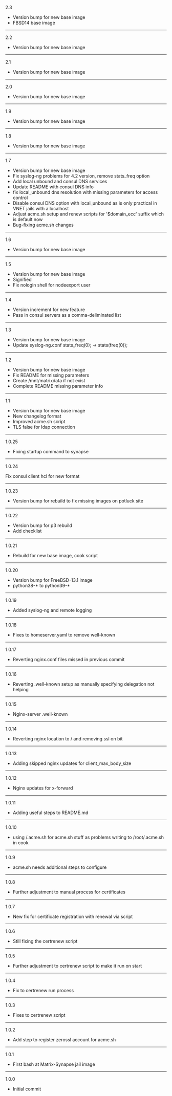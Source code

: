 2.3

* Version bump for new base image
* FBSD14 base image

---

2.2

* Version bump for new base image

---

2.1

* Version bump for new base image

---

2.0

* Version bump for new base image

---

1.9

* Version bump for new base image

---

1.8

* Version bump for new base image

---

1.7

* Version bump for new base image
* Fix syslog-ng problems for 4.2 version, remove stats_freq option
* Add local unbound and consul DNS services
* Update README with consul DNS info
* fix local_unbound dns resolution with missing parameters for access control
* Disable consul DNS option with local_unbound as is only practical in VNET jails with a localhost
* Adjust acme.sh setup and renew scripts for '$domain_ecc' suffix which is default now
* Bug-fixing acme.sh changes

---

1.6

* Version bump for new base image

---

1.5

* Version bump for new base image
* Signified
* Fix nologin shell for nodeexport user

---

1.4

* Version increment for new feature
* Pass in consul servers as a comma-deliminated list

---

1.3

* Version bump for new base image
* Update syslog-ng.conf stats_freq(0); -> stats(freq(0));

---

1.2

* Version bump for new base image
* Fix README for missing parameters
* Create /mnt/matrixdata if not exist
* Complete README missing parameter info

---

1.1

* Version bump for new base image
* New changelog format
* Improved acme.sh script
* TLS false for ldap connection

---

1.0.25

* Fixing startup command to synapse

---

1.0.24

Fix consul client hcl for new format

---

1.0.23

* Version bump for rebuild to fix missing images on potluck site

---

1.0.22

* Version bump for p3 rebuild
* Add checklist

---

1.0.21

* Rebuild for new base image, cook script

---

1.0.20

* Version bump for FreeBSD-13.1 image
* python38-* to python39-*

---

1.0.19

* Added syslog-ng and remote logging

---

1.0.18

* Fixes to homeserver.yaml to remove well-known

---

1.0.17

* Reverting nginx.conf files missed in previous commit

---

1.0.16

* Reverting .well-known setup as manually specifying delegation not helping

---

1.0.15

* Nginx-server .well-known

---

1.0.14

* Reverting nginx location to / and removing ssl on bit

---

1.0.13

* Adding skipped nginx updates for client_max_body_size

---

1.0.12

* Nginx updates for x-forward

---

1.0.11

* Adding useful steps to README.md

---

1.0.10

* using /.acme.sh for acme.sh stuff as problems writing to /root/.acme.sh in cook

---

1.0.9

* acme.sh needs additional steps to configure

---

1.0.8

* Further adjustment to manual process for certificates

---

1.0.7

* New fix for certificate registration with renewal via script

---

1.0.6

* Still fixing the certrenew script

---

1.0.5

* Further adjustment to certrenew script to make it run on start

---

1.0.4

* Fix to certrenew run process

---

1.0.3

* Fixes to certrenew script

---

1.0.2

* Add step to register zerossl account for acme.sh

---

1.0.1

* First bash at Matrix-Synapse jail image

---

1.0.0

* Initial commit
